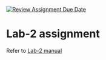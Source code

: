 [![Review Assignment Due Date](https://classroom.github.com/assets/deadline-readme-button-24ddc0f5d75046c5622901739e7c5dd533143b0c8e959d652212380cedb1ea36.svg)](https://classroom.github.com/a/lvsIqRek)
# Lab-2 assignment

Refer to [Lab-2 manual](https://nju-cn-course.gitbook.io/nju-computer-network-lab-manual/lab-2)

